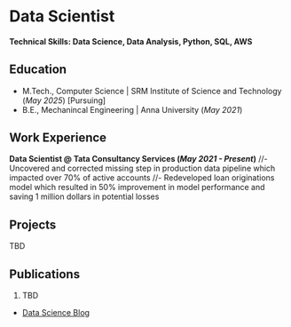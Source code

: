 # Data Scientist

#### Technical Skills: Data Science, Data Analysis, Python, SQL, AWS

## Education							       		
- M.Tech., Computer Science	| SRM Institute of Science and Technology (_May 2025_) [Pursuing] 	 			        		
- B.E., Mechanincal Engineering | Anna University (_May 2021_)

## Work Experience
**Data Scientist @ Tata Consultancy Services (_May 2021 - Present_)**
//- Uncovered and corrected missing step in production data pipeline which impacted over 70% of active accounts
//- Redeveloped loan originations model which resulted in 50% improvement in model performance and saving 1 million dollars in potential losses

## Projects
TBD

## Publications
1. TBD

- [Data Science Blog](https://medium.com/@shawhin)

